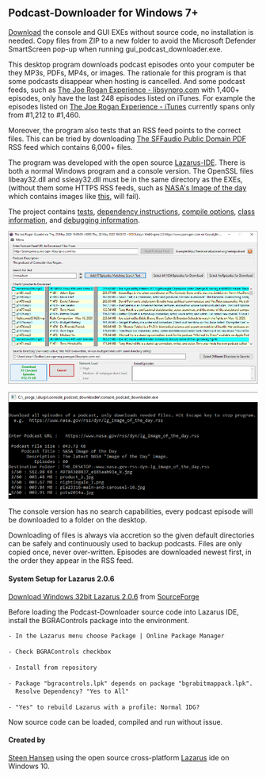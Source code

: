 
## Podcast-Downloader for Windows 7+

[Download](https://github.com/steenhansen/podcast-downloader/raw/master/podcast-downloader-exes.zip) the console and GUI EXEs without source code, no installation is needed. Copy files from ZIP to a new folder to avoid the Microsoft Defender SmartScreen pop-up when running gui\_podcast\_downloader.exe.  

This desktop program downloads podcast episodes onto your computer be they MP3s, PDFs, MP4s, or images. The rationale for this program is that some podcasts disappear when hosting is cancelled. And some podcast feeds, such as [The Joe Rogan Experience - libsynpro.com](http://joeroganexp.joerogan.libsynpro.com/rss) with 1,400+ episodes, only have the last 248 episodes listed on iTunes. For example the episodes listed on 
 [The Joe Rogan Experience - iTunes](https://podcasts.apple.com/us/podcast/the-joe-rogan-experience/id360084272)  currently spans only from #1,212 to #1,460.

Moreover, the program also tests that an RSS feed points to the correct files. This can be tried by downloading [The SFFaudio Public Domain PDF](https://sffaudio.herokuapp.com/pdf/rss) RSS feed which contains 6,000+ files.

The program was developed with the open source [Lazarus-IDE](https://www.lazarus-ide.org/). There is both a normal Windows program and a console version. The OpenSSL files libeay32.dll and ssleay32.dll must be in the same directory as the EXEs, (without them some HTTPS RSS feeds, such as  [NASA's Image of the day](https://www.nasa.gov/rss/dyn/lg_image_of_the_day.rss) which contains images like [this](https://www.nasa.gov/multimedia/imagegallery/iotd.html), will fail).

The project contains [tests](https://github.com/steenhansen/podcast-downloader/tree/master/the_tests),
[dependency instructions](https://github.com/steenhansen/podcast-downloader/blob/master/compile-info/gui-podcast-downloader-dependencies.png),
[compile options](https://github.com/steenhansen/podcast-downloader/blob/master/compile-info/compile-options.png), [class information](https://github.com/steenhansen/podcast-downloader/blob/master/compile-info/var-types.txt), and 
[debugging information](https://github.com/steenhansen/podcast-downloader/blob/master/compile-info/debug-server.png).


![GUI version](https://raw.githubusercontent.com/steenhansen/podcast-downloader/master/lib/gui-downloader.png)

![Console version](https://raw.githubusercontent.com/steenhansen/podcast-downloader/master/lib/console-downloader.png)

The console version has no search capabilities, every podcast episode will be downloaded to a folder on the desktop.

Downloading of files is always via accretion so the given default directories can be safely and continuously used to backup podcasts. Files are only copied once, never over-written. Episodes are downloaded newest first, in the order they appear in the RSS feed.

#### System Setup for Lazarus 2.0.6
[Download Windows 32bit Lazarus 2.0.6](https://sourceforge.net/projects/lazarus/files/Lazarus%20Windows%2032%20bits/Lazarus%202.0.6/lazarus-2.0.6-fpc-3.0.4-win32.exe/download) from [SourceForge](https://sourceforge.net/projects/lazarus/files/Lazarus%20Windows%2032%20bits/Lazarus%202.0.6/)

Before loading the Podcast-Downloader source code into Lazarus IDE, install the BGRAControls package into the environment.

	- In the Lazarus menu choose Package | Online Package Manager

	- Check BGRAControls checkbox

	- Install from repository

	- Package "bgracontrols.lpk" depends on package "bgrabitmappack.lpk".
	  Resolve Dependency? "Yes to All"

	- "Yes" to rebuild Lazarus with a profile: Normal IDG?

Now source code can be loaded, compiled and run without issue.

#### Created by
[Steen Hansen](https://github.com/steenhansen) using the open source cross-platform [Lazarus](https://www.lazarus-ide.org/) ide on Windows 10.










































